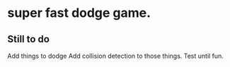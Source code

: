 # super fast dodge game.

Still to do
--
Add things to dodge
Add collision detection to those things.
Test until fun.
